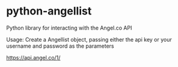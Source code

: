 python-angellist
================

Python library for interacting with the Angel.co API

Usage: Create a Angellist object, passing either the api key or your username and password as the parameters

https://api.angel.co/1/